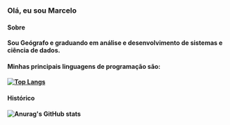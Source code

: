 ### Olá, eu sou Marcelo
<b> 
  
  #### Sobre

  Sou Geógrafo e graduando em análise e desenvolvimento de sistemas e ciência de dados. 
  
  #### Minhas principais linguagens de programação são: 
  
 [![Top Langs](https://github-readme-stats.vercel.app/api/top-langs/?username=marcelorigoto1)](https://github.com/anuraghazra/github-readme-stats)

  #### Histórico 

  ![Anurag's GitHub stats](https://github-readme-stats.vercel.app/api?username=marcelorigoto1&theme=default&show_icons=true)

</b>
